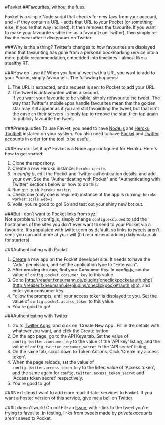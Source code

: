 #Favket
##Favourites, without the fuss.

Favket is a simple Node script that checks for new favs from your account, and - if they contain a URL - adds that URL to your Pocket (or something else, if you're that way inclined). It then removes the favourite. If you want to make your favourite visible (ie: as a favourite on Twitter), then simply re-fav the tweet after it disappears on Twitter.

###Why is this a thing?
Twitter's changes to how favourites are displayed mean that favouriting has gone from a personal bookmarking service into a more public recommendation, embedded into timelines - almost like a stealthy RT.

###How do I use it?
When you find a tweet with a URL you want to add to your Pocket, simply favourite it. The following happens:  
1. The URL is extracted, and a request is sent to Pocket to add your URL.  
2. The tweet is unfavourited within a second.  
If you want your favourite to be visible, simply refavourite the tweet. The way that Twitter's mobile apps handle favourites mean that the golden star may still appear as if you are still favouriting the tweet, but that isn't the case on their servers - simply tap to remove the star, then tap again to publicly favourite the tweet. 

###Prerequisities
To use Favket, you need to have [Node.js](http://nodejs.org/) and [Heroku Toolbelt](https://toolbelt.heroku.com/) installed on your system. You also need to have [Pocket](https://getpocket.com) and [Twitter](https://twitter.com) accounts in order for the tool to be useful.  

###How do I set it up?
Favket is a Node app configured for Heroku. Here's how to get started:  
1. Clone the repository.  
2. Create a new Heroku instance: `heroku create`.  
3. In *config.js*, edit the Pocket and Twitter authentication details, and add your own. See the "Authenticating with Pocket" and "Authenticating with Twitter" sections below on how to do this.
4. Run `git push heroku master`.  
5. Check one (only one is required) instance of the app is running: `heroku worker:scale web=1`  
6. Voila, you're good to go! Go and test out your shiny new bot out.

###But I don't want to Pocket links from xyz!  
Not a problem. In config.js, simply change `config.excluded` to add the hostnames of the sites you don't ever want to send to your Pocket via a favourite. It's populated with twitter.com by default, so links to tweets aren't sent: you can add more at your will (I'd recommend adding dailymail.co.uk for starters).

###Authenticating with Pocket
1. [Create](http://getpocket.com/developer/apps/new) a new app on the Pocket developer site. It needs to have the "Add" permission, and set the application type to "Extension".
2. After creating the app, find your Consumer Key. In config.js, set the value of `config.pocket.consumer_key` to this value.  
3. Go to [http://reader.fxneumann.de/plugins/oneclickpocket/auth.php](http://reader.fxneumann.de/plugins/oneclickpocket/auth.php), and enter your consumer key.  
4. Follow the prompts, until your access token is displayed to you. Set the value of `config.pocket.access_token` to this value.
5. You're good to go!

###Authenticating with Twitter
1. Go to [Twitter Apps](https://apps.twitter.com/), and click on 'Create New App'. Fill in the details with whatever you want, and click the Create button.  
2. On the app page, go to the API Keys tab. Set the value of `config.twitter.consumer_key` to the value of the 'API key' listing, and the value of `config.twitter.consumer_secret` to the 'API secret' listing.
3. On the same tab, scroll down to Token Actions. Click 'Create my access token'.
4. When the page reloads, set the value of `config.twitter.access_token_key` to the listed value of 'Access token', and the same again for `config.twitter.access_token_secret` and 'Access token secret' respectively.  
5. You're good to go!  

###Next steps
I want to add more read-it-later services to Favket. If you want a hosted version of this service, give me a bell on [Twitter](http://twitter.com/mightyshakerjnr).

###It doesn't work!
Oh no! File an [Issue](https://github.com/hyl/Favket/issues), with a link to the tweet you're trying to favouite. In testing, links from tweets made by *private accounts* aren't saved to Pocket.
